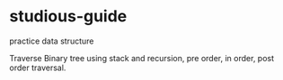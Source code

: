 # studious-guide
practice data structure

Traverse Binary tree using stack and recursion, pre order, in order, post order traversal.
